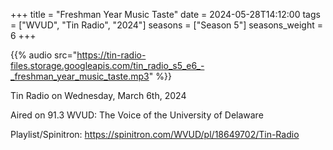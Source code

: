 +++
title = "Freshman Year Music Taste"
date = 2024-05-28T14:12:00
tags = ["WVUD", "Tin Radio", "2024"]
seasons = ["Season 5"]
seasons_weight = 6
+++

{{% audio src="https://tin-radio-files.storage.googleapis.com/tin_radio_s5_e6_-_freshman_year_music_taste.mp3" %}}

Tin Radio on Wednesday, March 6th, 2024

Aired on 91.3 WVUD: The Voice of the University of Delaware

Playlist/Spinitron: https://spinitron.com/WVUD/pl/18649702/Tin-Radio

